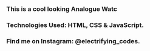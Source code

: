 ### This is a cool looking Analogue Watc

### Technologies Used: HTML, CSS & JavaScript.

### Find me on Instagram: @electrifying_codes.
